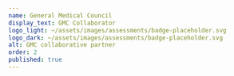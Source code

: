 ```yaml
---
name: General Medical Council
display_text: GMC Collaborator
logo_light: ~/assets/images/assessments/badge-placeholder.svg
logo_dark: ~/assets/images/assessments/badge-placeholder.svg
alt: GMC collaborative partner
order: 2
published: true
---
```

